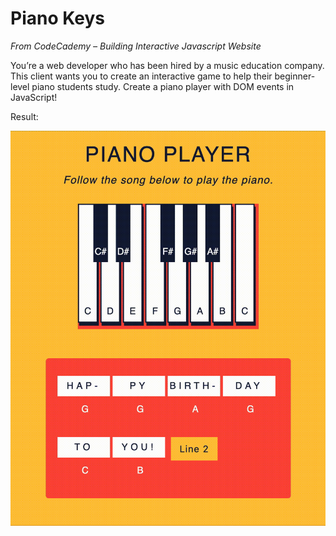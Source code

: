 # Piano Keys

_From CodeCademy – Building Interactive Javascript Website_

You’re a web developer who has been hired by a music education company. This client wants you to create an interactive game to help their beginner-level piano students study. Create a piano player with DOM events in JavaScript!

Result:

![outcome preview](./docs/cc_piano.gif)
